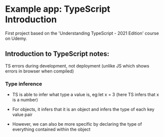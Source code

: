 # Example app: TypeScript Introduction

First project based on the 'Understanding TypeScript - 2021 Edition' course on Udemy.

## Introduction to TypeScript notes:

TS errors during development, not deployment (unlike JS which shows errors in browser when compiled)


### Type inference
- TS is able to infer what type a value is, eg:let x = 3 (here TS infers that x is a number)

- For objects, it infers that it is an object and infers the type of each key value pair

- However, we can also be more specific by declaring the type of everything contained within the object